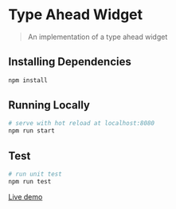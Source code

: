 Type Ahead Widget
===========================

> An implementation of a type ahead widget

Installing Dependencies
-----------------------

``` bash
npm install
```

Running Locally
---------------

``` bash
# serve with hot reload at localhost:8080
npm run start
```

Test
-----------------------

```bash
# run unit test
npm run test
```

[Live demo](https://batuash.github.io/typeaheadwidget)
